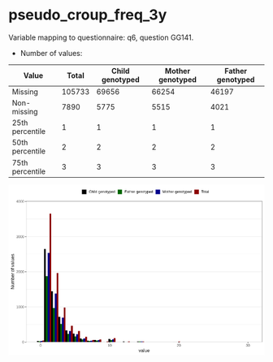 # pseudo_croup_freq_3y
Variable mapping to questionnaire: q6, question GG141.
- Number of values:

| Value | Total | Child genotyped | Mother genotyped | Father genotyped |
| ----- | ----- | --------------- | ---------------- | ---------------- |
| Missing | 105733 | 69656 | 66254 | 46197 |
| Non-missing | 7890 | 5775 | 5515 | 4021 |
| 25th percentile | 1 | 1 | 1 | 1 |
| 50th percentile | 2 | 2 | 2 | 2 |
| 75th percentile | 3 | 3 | 3 | 3 |



![](pseudo_croup_freq_3y_n.png)



